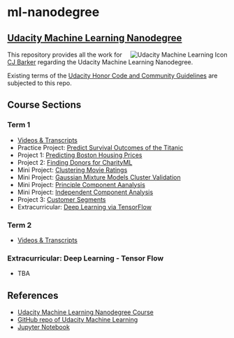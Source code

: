 # ml-nanodegree

## [Udacity Machine Learning Nanodegree](https://www.udacity.com/course/machine-learning-engineer-nanodegree--nd009t)

<img align="right" src="https://gitlab.com/cjbarker/ml-nanodegree/raw/master/ml-icon.png" alt="Udacity Machine Learning Icon">

This repository provides all the work for [CJ Barker](https://cjbarker.com) regarding the Udacity Machine Learning Nanodegree.  

Existing terms of the [Udacity Honor Code and Community Guidelines](https://www.udacity.com/legal/community-guidelines) are subjected to this repo.

## Course Sections

### Term 1
* [Videos & Transcripts](./videos-and-transcripts/term1/)
* Practice Project: [Predict Survival Outcomes of the Titanic](./titanic-survival-outcomes)
* Project 1: [Predicting Boston Housing Prices](./boston-housing)
* Project 2: [Finding Donors for CharityML](./finding_donors)
* Mini Project: [Clustering Movie Ratings](./clustering-movie-ratings)    
* Mini Project: [Gaussian Mixture Models Cluster Validation](./gmm-cluster-validation)
* Mini Project: [Principle Component Aanalysis](./pca-mini-project)
* Mini Project: [Independent Component Analysis](./independent-component-analysis-lab)
* Project 3: [Customer Segments](./customer-segments)    
* Extracurricular: [Deep Learning via TensorFlow](./extracurricular-deep-learning-tensor-flow)

### Term 2
* [Videos & Transcripts](./videos-and-transcripts/term2/)

### Extracurricular: Deep Learning - Tensor Flow
* TBA

## References
* [Udacity Machine Learning Nanodegree Course](https://www.udacity.com/course/machine-learning-engineer-nanodegree--nd009t)
* [GitHub repo of Udacity Machine Learning](https://github.com/udacity/machine-learning/) 
* [Jupyter Notebook](https://jupyter.org) 
